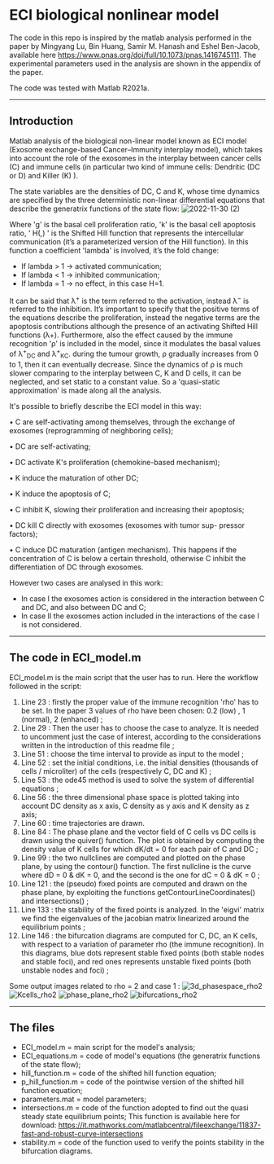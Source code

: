 # ECI biological nonlinear model

 The code in this repo is inspired by the matlab analysis performed in the paper by Mingyang Lu, Bin Huang, Samir M. Hanash and Eshel Ben-Jacob, available here https://www.pnas.org/doi/full/10.1073/pnas.1416745111. The experimental parameters used in the analysis are shown in the appendix of the paper. 

 The code was tested with Matlab R2021a.

 ------------------------------------------------------------------------------------------------------------------------------------------------------------------------
 ## Introduction

  Matlab analysis of the biological non-linear model known as ECI model (Exosome exchange-based Cancer–Immunity interplay model), which takes into account the role of the exosomes in the interplay between cancer cells (C) and immune cells (in particular two kind of immune cells: Dendritic (DC or D) and Killer (K) ).
  
  The state variables are the densities of DC, C and K, whose time dynamics are specified by the three deterministic non-linear differential equations that describe the generatrix functions of the state flow:
  ![2022-11-30 (2)](https://user-images.githubusercontent.com/48331066/204782450-202ef4ed-e0dd-4483-971d-a1a0c6187e91.png)

  Where 'g' is the basal cell proliferation ratio, 'k' is the basal cell apoptosis ratio, ' H(*,*) ' is the Shifted Hill function that represents the intercellular communication (it’s a parameterized version of the Hill function). In this function a coefficient 'lambda' is involved, it’s the fold change:
 - If lambda > 1 → activated communication;
 - If lambda < 1 → inhibited communication;
 - If lambda = 1 → no effect, in this case H=1.
 
 It can be said that λ<sup>+</sup> is the term referred to the activation, instead λ<sup>−</sup> is referred to the inhibition. It’s important to specify that the positive terms of the equations describe the proliferation, instead the negative terms are the apoptosis contributions although the presence of an activating Shifted Hill functions (λ+).
 Furthermore, also the effect caused by the immune recognition 'ρ' is included in the model, since it modulates the basal values of λ<sup>+</sup><sub>DC</sub> and λ<sup>+</sup><sub>KC</sub>. during the tumour growth, ρ gradually increases from 0 to 1, then it can eventually decrease. Since the dynamics of ρ is much slower comparing to the interplay between C, K and D cells, it can be neglected, and set static to a constant value. So a 'quasi-static approximation' is made along all the analysis.

 It's possible to briefly describe the ECI model in this way:

 • C are self-activating among themselves, through the exchange of exosomes (reprogramming of neighboring cells);

 • DC are self-activating;

 • DC activate K's proliferation (chemokine-based mechanism);

 • K induce the maturation of other DC;

 • K induce the apoptosis of C;

 • C inhibit K, slowing their proliferation and increasing their
   apoptosis;

 • DC kill C directly with exosomes (exosomes with tumor sup-
   pressor factors);

 • C induce DC maturation (antigen mechanism). This happens if
   the concentration of C is below a certain threshold, otherwise C inhibit the differentiation of DC through exosomes.

 However two cases are analysed in this work:

 - In case I the exosomes action is considered in the interaction between C and DC, and also between DC and C;
 - In case II the exosomes action included in the interactions of the case I is not considered.

-------------------------------------------------------------------------------------------------------------------------------------------------------------------------
## The code in ECI_model.m
ECI_model.m is the main script that the user has to run. Here the workflow followed in the script:
1. Line 23 : firstly the proper value of the immune recognition 'rho' has to be set. In the paper 3 values of rho have been chosen: 0.2 (low) , 1 (normal), 2 (enhanced) ;
2. Line 29 : Then the user has to choose the case to analyze. It is needed to uncomment just the case of interest, according to the considerations written in the       introduction of this readme file ;
3. Line 51 : choose the time interval to provide as input to the model ;
4. Line 52 : set the initial conditions, i.e. the initial densities (thousands of cells / microliter) of the cells (respectively C, DC and K) ;
5. Line 53 : the ode45 method is used to solve the system of differential equations ;
6. Line 56 : the three dimensional phase space is plotted taking into account DC density as x axis, C density as y axis and K density as z axis;
7. Line 60 : time trajectories are drawn. 
8. Line 84 : The phase plane and the vector field of C cells vs DC cells is drawn using the quiver() function. The plot is obtained by computing the density value of K cells for which dK/dt = 0 for each pair of C and DC ;
9. Line 99 : the two nullclines are computed and plotted on the phase plane, by using the contour() function. The first nullcline is the curve where dD = 0 & dK = 0, and the second is the one for dC = 0 & dK = 0  ;
10. Line 121 : the (pseudo) fixed points are computed and drawn on the phase plane, by exploiting the functions getContourLineCoordinates() and intersections() ;
11. Line 133 : the stability of the fixed points is analyzed. In the 'eigvi' matrix we find the eigenvalues of the jacobian matrix linearized around the equilibrium points ;
12. Line 146 : the bifurcation diagrams are computed for C, DC, an K cells, with respect to a variation of parameter rho (the immune recognition). In this diagrams, blue dots represent stable fixed points (both stable nodes and stable foci), and red ones represents unstable fixed points (both unstable nodes and foci) ;

Some output images related to rho = 2 and case 1 :
![3d_phasespace_rho2](https://user-images.githubusercontent.com/48331066/204828044-1e52869f-7cf5-4404-b326-2a9cad720a4a.png)
![Kcells_rho2](https://user-images.githubusercontent.com/48331066/204828119-ec373e68-9df3-43d0-bd3f-77f8e33b1058.png)
![phase_plane_rho2](https://user-images.githubusercontent.com/48331066/204828194-91f560ed-1cb1-4bca-b48b-82a55dedcfae.png)
![bifurcations_rho2](https://user-images.githubusercontent.com/48331066/204828221-d0d5f8e9-c078-40d5-96ca-62adf7b4bdea.png)



-------------------------------------------------------------------------------------------------------------------------------------------------------------------------

## The files
- ECI_model.m = main script for the model's analysis;
- ECI_equations.m = code of model's equations (the generatrix functions of the state flow);
- hill_function.m = code of the shifted hill function equation;
- p_hill_function.m = code of the pointwise version of the shifted hill function equation;
- parameters.mat = model parameters;
- intersections.m = code of the function adopted to find out the quasi steady state equilibrium points;
                    This function is available here for download: https://it.mathworks.com/matlabcentral/fileexchange/11837-fast-and-robust-curve-intersections
- stability.m = code of the function used to verify the points stability in the bifurcation diagrams.
